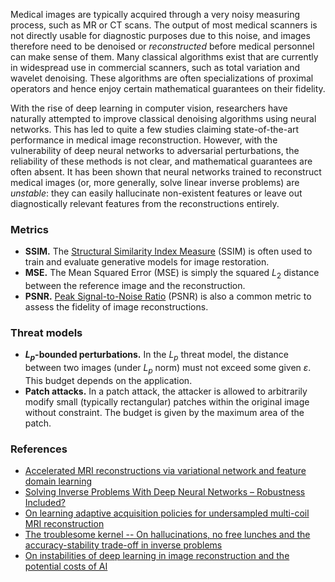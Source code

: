 Medical images are typically acquired through a very noisy measuring process, such as MR or CT scans. The output of most medical scanners is not directly usable for diagnostic purposes due to this noise, and images therefore need to be denoised or *reconstructed* before medical personnel can make sense of them. Many classical algorithms exist that are currently in widespread use in commercial scanners, such as total variation and wavelet denoising. These algorithms are often specializations of proximal operators and hence enjoy certain mathematical guarantees on their fidelity.

With the rise of deep learning in computer vision, researchers have naturally attempted to improve classical denoising algorithms using neural networks. This has led to quite a few studies claiming state-of-the-art performance in medical image reconstruction. However, with the vulnerability of deep neural networks to adversarial perturbations, the reliability of these methods is not clear, and mathematical guarantees are often absent. It has been shown that neural networks trained to reconstruct medical images (or, more generally, solve linear inverse problems) are *unstable*: they can easily hallucinate non-existent features or leave out diagnostically relevant features from the reconstructions entirely.

### Metrics

* **SSIM.** The [Structural Similarity Index Measure](https://en.wikipedia.org/wiki/Structural_similarity_index_measure) (SSIM) is often used to train and evaluate generative models for image restoration.
* **MSE.** The Mean Squared Error (MSE) is simply the squared $L_2$ distance between the reference image and the reconstruction.
* **PSNR.** [Peak Signal-to-Noise Ratio](https://en.wikipedia.org/wiki/Peak_signal-to-noise_ratio) (PSNR) is also a common metric to assess the fidelity of image reconstructions.

### Threat models

* **$L_p$-bounded perturbations.** In the $L_p$ threat model, the distance between two images (under $L_p$ norm) must not exceed some given $\varepsilon$. This budget depends on the application.
* **Patch attacks.** In a patch attack, the attacker is allowed to arbitrarily modify small (typically rectangular) patches within the original image without constraint. The budget is given by the maximum area of the patch.

### References

* [Accelerated MRI reconstructions via variational network and feature domain learning](https://www.nature.com/articles/s41598-024-59705-0)
* [Solving Inverse Problems With Deep Neural Networks – Robustness Included?](https://ieeexplore.ieee.org/stamp/stamp.jsp?arnumber=9705105)
* [On learning adaptive acquisition policies for undersampled multi-coil MRI reconstruction](https://proceedings.mlr.press/v172/bakker22a.html)
* [The troublesome kernel -- On hallucinations, no free lunches and the accuracy-stability trade-off in inverse problems](https://arxiv.org/abs/2001.01258)
* [On instabilities of deep learning in image reconstruction and the potential costs of AI](https://www.pnas.org/doi/full/10.1073/pnas.1907377117)
